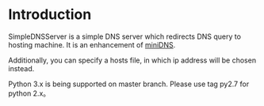 Introduction
=========================

SimpleDNSServer is a simple DNS server which redirects DNS query to hosting machine. It is an enhancement of [miniDNS](http://code.google.com/p/minidns/).

Additionally, you can specify a hosts file, in which ip address will be chosen instead. 

Python 3.x is being supported on master branch. Please use tag py2.7 for python 2.x。

